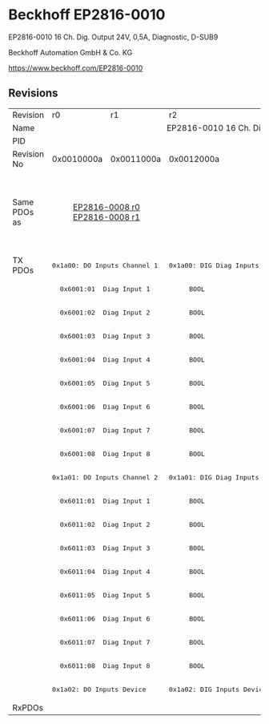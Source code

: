 # Beckhoff EP2816-0010

EP2816-0010 16 Ch. Dig. Output 24V, 0,5A, Diagnostic, D-SUB9

Beckhoff Automation GmbH & Co. KG

https://www.beckhoff.com/EP2816-0010

## Revisions
<table>
<tr>
<td>Revision</td>
<td>r0</td>
<td>r1</td>
<td>r2</td>
<td>r3</td>
<td>r4</td>
<td>r5</td>
<td>r6</td>
</tr>
<tr>
<td>Name</td>
<td colspan=7 align="center">EP2816-0010 16 Ch. Dig. Output 24V, 0,5A, Diagnostic, D-SUB9</td>
</tr>
<tr>
<td>PID</td>
<td colspan=7 align="center">0x0b004052</td>
</tr>
<tr>
<td>Revision No</td>
<td>0x0010000a</td>
<td>0x0011000a</td>
<td>0x0012000a</td>
<td>0x0013000a</td>
<td>0x0014000a</td>
<td>0x0015000a</td>
<td>0x0016000a</td>
</tr>
<tr>
<td>Same PDOs as</td>
<td colspan=2 align="center"><a href="EP2816-0008.md">EP2816-0008 r0</a><br/><a href="EP2816-0008.md">EP2816-0008 r1</a></td>
<td></td>
<td colspan=3 align="center"><a href="EP2816-0008.md">EP2816-0008 r3</a><br/><a href="EP2816-0008.md">EP2816-0008 r4</a><br/><a href="EP2816-0008.md">EP2816-0008 r5</a><br/><a href="EPP2816-0008.md">EPP2816-0008 r0</a><br/><a href="EPP2816-0008.md">EPP2816-0008 r1</a><br/><a href="EPP2816-0010.md">EPP2816-0010 r0</a><br/><a href="EPP2816-0010.md">EPP2816-0010 r1</a></td>
<td><a href="EP2816-0008.md">EP2816-0008 r6</a><br/><a href="EPP2816-0003.md">EPP2816-0003 r0</a><br/><a href="EPP2816-0008.md">EPP2816-0008 r2</a><br/><a href="EPP2816-0010.md">EPP2816-0010 r2</a></td>
</tr>
<tr>
<td rowspan=19 valign=top>TX PDOs</td>
<td colspan=2 align="left"><pre>0x1a00: DO Inputs Channel 1</pre></td>
<td><pre>0x1a00: DIG Diag Inputs Channel 1</pre></td>
<td colspan=4 align="left"><pre>0x1a00: DIG Diag Inputs  Channel 1</pre></td>
<td></td>
</tr>
<tr>
<td colspan=7 align="left"><pre>  0x6001:01  Diag Input 1          BOOL</pre></td>
</tr>
<tr>
<td colspan=7 align="left"><pre>  0x6001:02  Diag Input 2          BOOL</pre></td>
</tr>
<tr>
<td colspan=7 align="left"><pre>  0x6001:03  Diag Input 3          BOOL</pre></td>
</tr>
<tr>
<td colspan=7 align="left"><pre>  0x6001:04  Diag Input 4          BOOL</pre></td>
</tr>
<tr>
<td colspan=7 align="left"><pre>  0x6001:05  Diag Input 5          BOOL</pre></td>
</tr>
<tr>
<td colspan=7 align="left"><pre>  0x6001:06  Diag Input 6          BOOL</pre></td>
</tr>
<tr>
<td colspan=7 align="left"><pre>  0x6001:07  Diag Input 7          BOOL</pre></td>
</tr>
<tr>
<td colspan=7 align="left"><pre>  0x6001:08  Diag Input 8          BOOL</pre></td>
</tr>
<tr>
<td colspan=2 align="left"><pre>0x1a01: DO Inputs Channel 2</pre></td>
<td><pre>0x1a01: DIG Diag Inputs Channel 2</pre></td>
<td colspan=4 align="left"><pre>0x1a01: DIG Diag Inputs  Channel 2</pre></td>
</tr>
<tr>
<td colspan=7 align="left"><pre>  0x6011:01  Diag Input 1          BOOL</pre></td>
</tr>
<tr>
<td colspan=7 align="left"><pre>  0x6011:02  Diag Input 2          BOOL</pre></td>
</tr>
<tr>
<td colspan=7 align="left"><pre>  0x6011:03  Diag Input 3          BOOL</pre></td>
</tr>
<tr>
<td colspan=7 align="left"><pre>  0x6011:04  Diag Input 4          BOOL</pre></td>
</tr>
<tr>
<td colspan=7 align="left"><pre>  0x6011:05  Diag Input 5          BOOL</pre></td>
</tr>
<tr>
<td colspan=7 align="left"><pre>  0x6011:06  Diag Input 6          BOOL</pre></td>
</tr>
<tr>
<td colspan=7 align="left"><pre>  0x6011:07  Diag Input 7          BOOL</pre></td>
</tr>
<tr>
<td colspan=7 align="left"><pre>  0x6011:08  Diag Input 8          BOOL</pre></td>
</tr>
<tr>
<td colspan=2 align="left"><pre>0x1a02: DO Inputs Device</pre></td>
<td colspan=5 align="left"><pre>0x1a02: DIG Inputs Device</pre></td>
</tr>
<tr>
<td>RxPDOs</td>
<td colspan=7 align="left"></td>
</tr>
</table>
